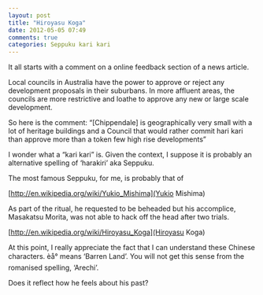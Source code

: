 ```yaml
---
layout: post
title: "Hiroyasu Koga"
date: 2012-05-05 07:49
comments: true
categories: Seppuku kari kari
---
```


It all starts with a comment on a online feedback section of a news article.


Local councils in Australia have the power to approve or reject any development proposals in their suburbans. In more affluent areas, the councils are more restrictive and loathe to approve any  new or large scale development. 


So here is the comment: “[Chippendale] is geographically very small with a lot of heritage buildings and a Council that would rather commit hari kari than approve more than a token few high rise developments”


I wonder what a “kari kari” is. Given the context, I suppose it is probably an alternative spelling of ‘harakiri’ aka Seppuku.


The most famous Seppuku, for me, is probably that of 

[http://en.wikipedia.org/wiki/Yukio_Mishima](Yukio Mishima)


As part of the ritual, he requested to be beheaded but his accomplice, Masakatsu Morita, was not able to hack off the head after two trials. 

[http://en.wikipedia.org/wiki/Hiroyasu_Koga](Hiroyasu Koga)


At this point, I really appreciate the fact that I can understand these Chinese characters. èå° means ‘Barren Land’. You will not get this sense from the romanised spelling, ‘Arechi’.


Does it reflect how he feels about his past?

